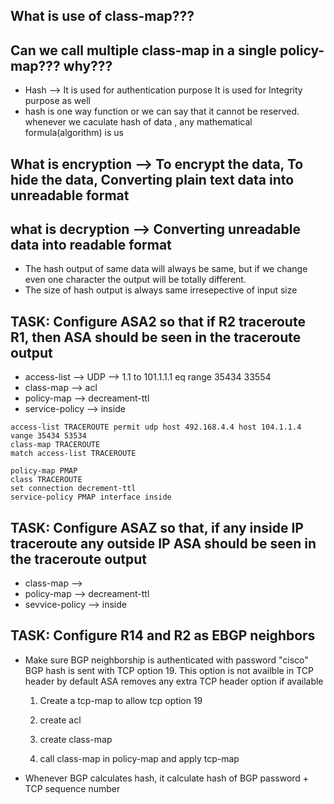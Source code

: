 ## What is use of class-map???

## Can we call multiple class-map in a single policy-map??? why???

- Hash --> It is used for authentication purpose
  It is used for Integrity purpose as well
- hash is one way function or we can say that it cannot be reserved. whenever we caculate hash of data , any mathematical formula(algorithm) is us

##  What is encryption --> To encrypt the data, To hide the data, Converting plain text data into unreadable format

##  what is decryption --> Converting unreadable data into readable format

- The hash output of same data will always be same, but if we change even one character the output will be totally different.
- The size of hash output is always same irresepective of input size

## TASK: Configure ASA2 so that if R2 traceroute R1, then ASA should be seen in the traceroute output

- access-list --> UDP --> 1.1 to 101.1.1.1 eq range 35434 33554
- class-map --> acl
- policy-map --> decreament-ttl
- service-policy --> inside

```
access-list TRACEROUTE permit udp host 492.168.4.4 host 104.1.1.4 vange 35434 53534
class-map TRACEROUTE
match access-list TRACEROUTE
```

```
policy-map PMAP
class TRACEROUTE
set connection decrement-ttl
service-policy PMAP interface inside
```

## TASK: Configure ASAZ so that, if any inside IP traceroute any outside IP ASA should be seen in the traceroute output
- class-map -->
- policy-map --> decreament-ttl
- sevvice-policy --> inside

## TASK: Configure R14 and R2 as EBGP neighbors

- Make sure BGP neighborship is authenticated with password "cisco"
  BGP hash is sent with TCP option 19.
  This option is not availble in TCP header by default
  ASA removes any extra TCP header option if available
  1. Create a tcp-map to allow tcp option 19

  2. create acl

  3. create class-map

  4. call class-map in policy-map and apply tcp-map

- Whenever BGP calculates hash, it calculate hash of BGP password + TCP sequence number